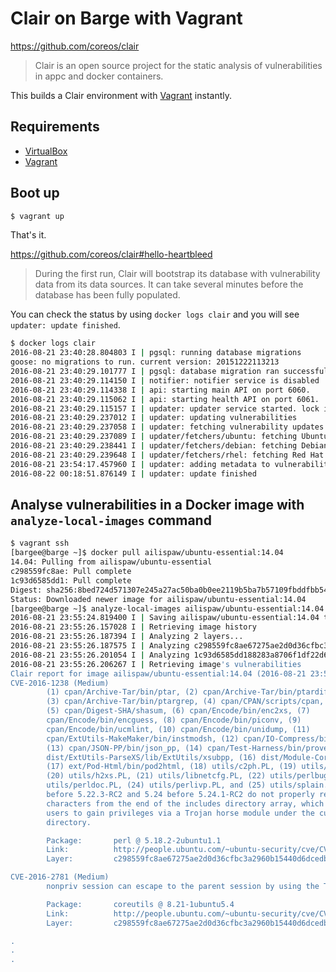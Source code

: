 # Clair on Barge with Vagrant

https://github.com/coreos/clair

> Clair is an open source project for the static analysis of vulnerabilities in appc and docker containers.

This builds a Clair environment with [Vagrant](https://www.vagrantup.com/) instantly.

## Requirements

- [VirtualBox](https://www.virtualbox.org/)
- [Vagrant](https://www.vagrantup.com/)

## Boot up

```bash
$ vagrant up
```

That's it.

https://github.com/coreos/clair#hello-heartbleed

> During the first run, Clair will bootstrap its database with vulnerability data from its data sources. It can take several minutes before the database has been fully populated.

You can check the status by using `docker logs clair` and you will see `updater: update finished`.

```bash
$ docker logs clair
2016-08-21 23:40:28.804803 I | pgsql: running database migrations
goose: no migrations to run. current version: 20151222113213
2016-08-21 23:40:29.101777 I | pgsql: database migration ran successfully
2016-08-21 23:40:29.114150 I | notifier: notifier service is disabled
2016-08-21 23:40:29.114338 I | api: starting main API on port 6060.
2016-08-21 23:40:29.115062 I | api: starting health API on port 6061.
2016-08-21 23:40:29.115157 I | updater: updater service started. lock identifier: 11bf7927-b6f2-4b4e-a5ac-62c292f7b9c7
2016-08-21 23:40:29.237012 I | updater: updating vulnerabilities
2016-08-21 23:40:29.237058 I | updater: fetching vulnerability updates
2016-08-21 23:40:29.237089 I | updater/fetchers/ubuntu: fetching Ubuntu vulnerabilities
2016-08-21 23:40:29.238441 I | updater/fetchers/debian: fetching Debian vulnerabilities
2016-08-21 23:40:29.239648 I | updater/fetchers/rhel: fetching Red Hat vulnerabilities
2016-08-21 23:54:17.457960 I | updater: adding metadata to vulnerabilities
2016-08-22 00:18:51.876149 I | updater: update finished
```

## Analyse vulnerabilities in a Docker image with `analyze-local-images` command

```bash
$ vagrant ssh
[bargee@barge ~]$ docker pull ailispaw/ubuntu-essential:14.04
14.04: Pulling from ailispaw/ubuntu-essential
c298559fc8ae: Pull complete
1c93d6585dd1: Pull complete
Digest: sha256:8bed724d571307e245a27ac50ba0b0ee2119b5ba7b57109fbddfbb5466679241
Status: Downloaded newer image for ailispaw/ubuntu-essential:14.04
[bargee@barge ~]$ analyze-local-images ailispaw/ubuntu-essential:14.04
2016-08-21 23:55:24.819400 I | Saving ailispaw/ubuntu-essential:14.04 to local disk (this may take some time)
2016-08-21 23:55:26.157028 I | Retrieving image history
2016-08-21 23:55:26.187394 I | Analyzing 2 layers...
2016-08-21 23:55:26.187575 I | Analyzing c298559fc8ae67275ae2d0d36cfbc3a2960b15440d6dcedbec13d0174ace4e1d
2016-08-21 23:55:26.201054 I | Analyzing 1c93d6585dd188283a8706f1df22d662cdf7a49700286a582f453e2a24715eba
2016-08-21 23:55:26.206267 I | Retrieving image's vulnerabilities
Clair report for image ailispaw/ubuntu-essential:14.04 (2016-08-21 23:55:26.275722184 +0000 UTC)
CVE-2016-1238 (Medium)
        (1) cpan/Archive-Tar/bin/ptar, (2) cpan/Archive-Tar/bin/ptardiff,
        (3) cpan/Archive-Tar/bin/ptargrep, (4) cpan/CPAN/scripts/cpan,
        (5) cpan/Digest-SHA/shasum, (6) cpan/Encode/bin/enc2xs, (7)
        cpan/Encode/bin/encguess, (8) cpan/Encode/bin/piconv, (9)
        cpan/Encode/bin/ucmlint, (10) cpan/Encode/bin/unidump, (11)
        cpan/ExtUtils-MakeMaker/bin/instmodsh, (12) cpan/IO-Compress/bin/zipdetails,
        (13) cpan/JSON-PP/bin/json_pp, (14) cpan/Test-Harness/bin/prove, (15)
        dist/ExtUtils-ParseXS/lib/ExtUtils/xsubpp, (16) dist/Module-CoreList/corelist,
        (17) ext/Pod-Html/bin/pod2html, (18) utils/c2ph.PL, (19) utils/h2ph.PL,
        (20) utils/h2xs.PL, (21) utils/libnetcfg.PL, (22) utils/perlbug.PL, (23)
        utils/perldoc.PL, (24) utils/perlivp.PL, and (25) utils/splain.PL in Perl 5.x
        before 5.22.3-RC2 and 5.24 before 5.24.1-RC2 do not properly remove . (period)
        characters from the end of the includes directory array, which might allow local
        users to gain privileges via a Trojan horse module under the current working
        directory.

        Package:       perl @ 5.18.2-2ubuntu1.1
        Link:          http://people.ubuntu.com/~ubuntu-security/cve/CVE-2016-1238
        Layer:         c298559fc8ae67275ae2d0d36cfbc3a2960b15440d6dcedbec13d0174ace4e1d

CVE-2016-2781 (Medium)
        nonpriv session can escape to the parent session by using the TIOCSTI ioctl

        Package:       coreutils @ 8.21-1ubuntu5.4
        Link:          http://people.ubuntu.com/~ubuntu-security/cve/CVE-2016-2781
        Layer:         c298559fc8ae67275ae2d0d36cfbc3a2960b15440d6dcedbec13d0174ace4e1d

.
.
.
```
